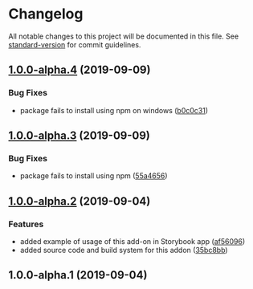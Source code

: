 # Changelog

All notable changes to this project will be documented in this file. See [standard-version](https://github.com/conventional-changelog/standard-version) for commit guidelines.

## [1.0.0-alpha.4](https://github.com/avasuro/storybook-addon-interactive-props/compare/v1.0.0-alpha.3...v1.0.0-alpha.4) (2019-09-09)


### Bug Fixes

* package fails to install using npm on windows ([b0c0c31](https://github.com/avasuro/storybook-addon-interactive-props/commit/b0c0c31))

## [1.0.0-alpha.3](https://github.com/avasuro/storybook-addon-interactive-props/compare/v1.0.0-alpha.2...v1.0.0-alpha.3) (2019-09-09)


### Bug Fixes

* package fails to install using npm ([55a4656](https://github.com/avasuro/storybook-addon-interactive-props/commit/55a4656))

## [1.0.0-alpha.2](https://github.com/avasuro/storybook-addon-interactive-props/compare/v1.0.0-alpha.1...v1.0.0-alpha.2) (2019-09-04)


### Features

* added example of usage of this add-on in Storybook app ([af56096](https://github.com/avasuro/storybook-addon-interactive-props/commit/af56096))
* added source code and build system for this addon ([35bc8bb](https://github.com/avasuro/storybook-addon-interactive-props/commit/35bc8bb))

## 1.0.0-alpha.1 (2019-09-04)
